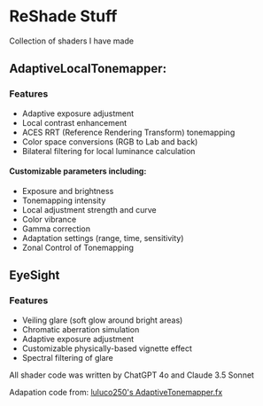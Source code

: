 # ReShade Stuff
Collection of shaders I have made

## AdaptiveLocalTonemapper:
### Features
* Adaptive exposure adjustment
* Local contrast enhancement
* ACES RRT (Reference Rendering Transform) tonemapping
* Color space conversions (RGB to Lab and back)
* Bilateral filtering for local luminance calculation
#### Customizable parameters including:
* Exposure and brightness
* Tonemapping intensity
* Local adjustment strength and curve
* Color vibrance
* Gamma correction
* Adaptation settings (range, time, sensitivity)
* Zonal Control of Tonemapping

## EyeSight
### Features
* Veiling glare (soft glow around bright areas)
* Chromatic aberration simulation
* Adaptive exposure adjustment
* Customizable physically-based vignette effect
* Spectral filtering of glare

All shader code was written by ChatGPT 4o and Claude 3.5 Sonnet

Adapation code from: [luluco250's AdaptiveTonemapper.fx](https://github.com/luluco250/FXShaders/blob/master/Shaders/AdaptiveTonemapper.fx)
